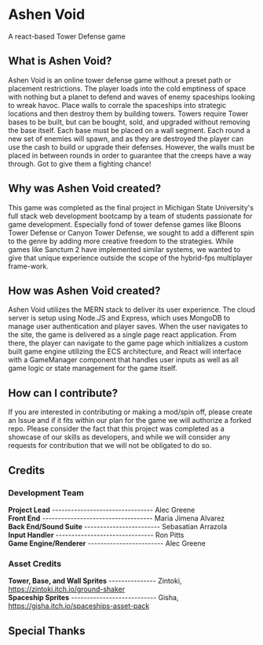 # Ashen Void
A react-based Tower Defense game

## What is Ashen Void?
Ashen Void is an online tower defense game without a preset path or placement restrictions. The player loads into the cold emptiness of space with nothing but a planet to defend and waves of enemy spaceships looking to wreak havoc. Place walls to corrale the spaceships into strategic locations and then destroy them by building towers. Towers require Tower bases to be built, but can be bought, sold, and upgraded without removing the base itself. Each base must be placed on a wall segment. Each round a new set of enemies will spawn, and as they are destroyed the player can use the cash to build or upgrade their defenses. However, the walls must be placed in between rounds in order to guarantee that the creeps have a way through. Got to give them a fighting chance! 

## Why was Ashen Void created?
This game was completed as the final project in Michigan State University's full stack web development bootcamp by a team of students passionate for game development. Especially fond of tower defense games like Bloons Tower Defense or Canyon Tower Defense, we sought to add a different spin to the genre by adding more creative freedom to the strategies. While games like Sanctum 2 have implemented similar systems, we wanted to give that unique experience outside the scope of the hybrid-fps multiplayer frame-work.

## How was Ashen Void created?
Ashen Void utilizes the MERN stack to deliver its user experience. The cloud server is setup using Node.JS and Express, which uses MongoDB to manage user authentication and player saves. When the user navigates to the site, the game is delivered as a single page react application. From there, the player can navigate to the game page which initializes a custom built game engine utilizing the ECS architecture, and React will interface with a GameManager component that handles user inputs as well as all game logic or state management for the game itself. 

## How can I contribute?
If you are interested in contributing or making a mod/spin off, please create an Issue and if it fits within our plan for the game we will authorize a forked repo. Please consider the fact that this project was completed as a showcase of our skills as developers, and while we will consider any requests for contribution that we will not be obligated to do so.

## Credits

### Development Team
**Project Lead** -------------------------------- Alec Greene  
**Front End** ----------------------------------- Maria Jimena Alvarez  
**Back End/Sound Suite** ------------------------ Sebasatian Arrazola  
**Input Handler** ------------------------------- Ron Pitts  
**Game Engine/Renderer** ------------------------ Alec Greene  

### Asset Credits
**Tower, Base, and Wall Sprites** --------------- Zintoki, https://zintoki.itch.io/ground-shaker  
**Spaceship Sprites** --------------------------- Gisha, https://gisha.itch.io/spaceships-asset-pack  

## Special Thanks
